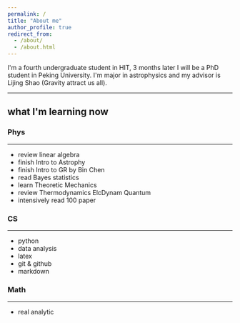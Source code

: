 ```yaml
---
permalink: /
title: "About me"
author_profile: true
redirect_from: 
  - /about/
  - /about.html
---
```


I'm a fourth undergraduate student in HIT, 3 months later I will be a PhD student in Peking University. 
I'm major in astrophysics and my advisor is Lijing Shao (Gravity attract us all).

---
## what I'm learning now
### Phys
---
-  review linear algebra
-  finish Intro to Astrophy
-  finish Intro to GR by Bin Chen
-  read Bayes statistics
-  learn Theoretic Mechanics
-  review Thermodynamics ElcDynam Quantum
-  intensively read 100 paper
### CS
---
-  python
-  data analysis
-  latex
-  git & github
-  markdown
### Math
---
-  real analytic
